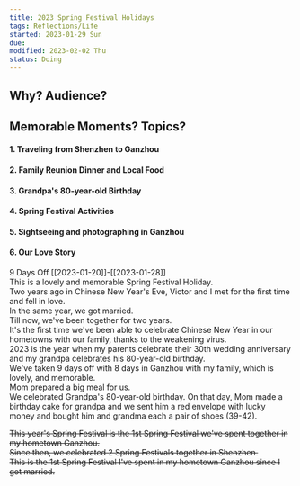 ```yaml
---
title: 2023 Spring Festival Holidays
tags: Reflections/Life  
started: 2023-01-29 Sun
due: 
modified: 2023-02-02 Thu
status: Doing 
---
```

## Why? Audience?

## Memorable Moments? Topics? 
#### 1. Traveling from Shenzhen to Ganzhou
#### 2. Family Reunion Dinner and Local Food
#### 3. Grandpa's 80-year-old Birthday
#### 4. Spring Festival Activities
#### 5. Sightseeing and photographing in Ganzhou
#### 6. Our Love Story

9 Days Off [[2023-01-20]]-[[2023-01-28]]  
This is a lovely and memorable Spring Festival Holiday.  
Two years ago in Chinese New Year's Eve, Victor and I met for the first time and fell in love.  
In the same year, we got married.  
Till now, we've been together for two years.  
It's the first time we've been able to celebrate Chinese New Year in our hometowns with our family, thanks to the weakening virus.  
2023 is the year when my parents celebrate their 30th wedding anniversary and my grandpa celebrates his 80-year-old birthday.  
We've taken 9 days off with 8 days in Ganzhou with my family, which is lovely, and memorable.  
Mom prepared a big meal for us.  
We celebrated Grandpa's 80-year-old birthday. On that day, Mom made a birthday cake for grandpa and we sent him a red envelope with lucky money and bought him and grandma each a pair of shoes (39-42). 

~~This year's Spring Festival is the 1st Spring Festival we've spent together in my hometown Ganzhou.~~  
~~Since then, we celebrated 2 Spring Festivals together in Shenzhen.~~  
~~This is the 1st Spring Festival I've spent in my hometown Ganzhou since I got married.~~